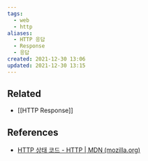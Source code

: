 ```yaml
---
tags:
  - web
  - http
aliases:
  - HTTP 응답
  - Response
  - 응답
created: 2021-12-30 13:06
updated: 2021-12-30 13:15
---
```


## Related

- [[HTTP Response]]

## References

- [HTTP 상태 코드 - HTTP | MDN (mozilla.org)](https://developer.mozilla.org/ko/docs/Web/HTTP/Status)
